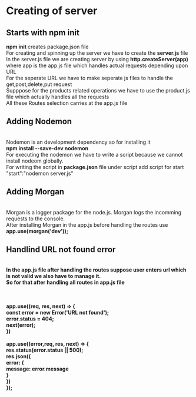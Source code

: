 # Creating of server

## Starts with npm init
<b>npm init </b> creates package.json file <br/>
For creating and spinning up the server we have to create the <b>server.js</b> file
<br/>
In the server.js file we are creating server by using <b>http.createServer(app)</b> where app is the app.js file which handles actual requests depending upon URL
<br/>For the seperate URL we have to make seperate js files to handle the get,post,delete,put request<br/>
Supppose for the products related operations we have to use the product.js file which actually handles all the requests<br/>
All these Routes selection carries at the app.js file


## Adding Nodemon
<br/>Nodemon is an development dependency so for installing it<br/> <b>npm install --save-dev nodemon</b>
<br/>For executing the nodemon we have to write a script because we cannot install nodeom globally.<br/>
For writing the script in <b>package.json</b> file under script add script for start<br/>
"start":"nodemon server.js"


## Adding Morgan
<br/>Morgan is a logger package for the node.js. Morgan logs the incomming requests to the console.
<br/>After installing Morgan in the app.js before handling the routes use<br/>
<b>app.use(morgan('dev'));<b>


## Handlind URL not found error
<br/>In the <b>app.js<b> file after handling the routes suppose user enters url which is not valid we also have to manage it.<br/>
So for that after handling all routes in app.js file 

 <br/> <br/>
app.use((req, res, next) => { <br/>
    const error = new Error('URL not found'); <br/>
    error.status = 404; <br/>
    next(error); <br/>
}) <br/> <br/>
app.use((error,req, res, next) => { <br/>
           res.status(error.status || 500); <br/>
            res.json({ <br/>
           error: { <br/>
                 message: error.message <br/>
        } <br/>
    }) <br/>
}); <br/> <br/> <br/>
